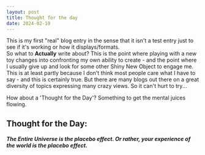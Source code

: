 ```yaml
---
layout: post
title: Thought for the day
date: 2024-02-19
---
```


This is my first "real" blog entry in the sense that it isn't a test entry just to see if it's working or how it displays/formats.  
So what to **Actually** write about?  This is the point where playing with a new toy changes into confronting my own ability to create - and the point where I usually give up and look for some other Shiny New Object to engage me.  This is at least partly because I don't think most people care what I have to say - and this is certainly true.  But there are many blogs out there on a great diversity of topics expressing many crazy views.  So it can't hurt to try...    


How about a 'Thought for the Day'? Something to get the mental juices flowing.



## Thought for the Day:

##### The Entire Universe is the placebo effect.  Or rather, your experience of the world is the placebo effect.
